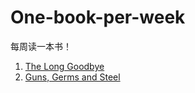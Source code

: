 # One-book-per-week

每周读一本书！

1. [The Long Goodbye]
2. [Guns, Germs and Steel]

[The Long Goodbye]:The_Long_Goodbye.md
[Guns, Germs and Steel]:Guns_Germs_and_Steel.md
